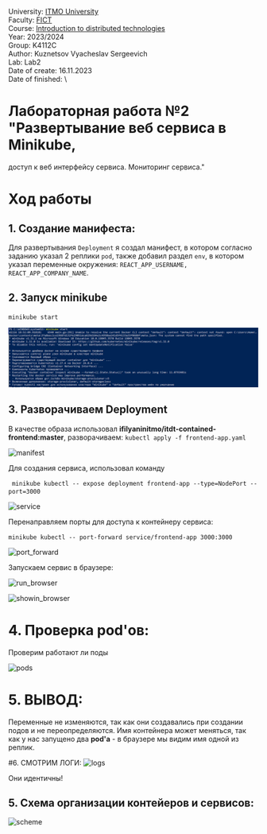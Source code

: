 University: [ITMO University](https://itmo.ru/ru/) \
Faculty: [FICT](https://fict.itmo.ru) \
Course: [Introduction to distributed technologies](https://github.com/itmo-ict-faculty/introduction-to-distributed-technologies) \
Year: 2023/2024\
Group: K4112C\
Author: Kuznetsov Vyacheslav Sergeevich \
Lab: Lab2 \
Date of create: 16.11.2023 \
Date of finished:   \

# Лабораторная работа №2 "Развертывание веб сервиса в Minikube, 
доступ к веб интерфейсу сервиса. Мониторинг сервиса."

# Ход работы

## 1. Cоздание манифеста:
Для развертывания `Deployment` я создал манифест, в котором согласно заданию указал 
2 реплики `pod`, также добавил раздел `env`, в котором указал переменные окружения: 
`REACT_APP_USERNAME, REACT_APP_COMPANY_NAME`.

## 2. Запуск minikube
```
minikube start
```

![minikube](img/1.PNG) 

## 3. Разворачиваем  Deployment 
В качестве образа использовал **ifilyaninitmo/itdt-contained-frontend:master**, разворачиваем:
```kubectl apply -f frontend-app.yaml```

![manifest](img/2.PNG) 

Для создания сервиса, использовал команду
```
 minikube kubectl -- expose deployment frontend-app --type=NodePort --port=3000
```

![service](img/3.PNG) 

Перенаправляем порты для доступа к контейнеру сервиса:
```
minikube kubectl -- port-forward service/frontend-app 3000:3000
```
![port_forward](img/4.PNG)

Запускаем сервис в браузере:

![run_browser](img/5.PNG)

![showin_browser](img/6.PNG)

# 4. Проверка **pod'ов**:
Проверим работают ли поды

![pods](img/7.PNG)

# 5. ВЫВОД:
Переменные не изменяются, так как они создавались при создании подов и не переопределяются. 
Имя контейнера может меняться, так как у нас запущено два **pod'a** - в браузере мы видим имя одной из реплик.

#6. СМОТРИМ ЛОГИ:
![logs](img/7.PNG)

Они идентичны!


## 5. Схема организации контейеров и сервисов:

![scheme](img/9.png)








